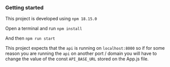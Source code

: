 ### Getting started
This project is developed using `npm 18.15.0`

Open a terminal and run `npm install`

And then `npm run start`

This project expects that the `api` is running on `localhost:8000` so if for some reason you are running the `api` on another port / domain you will have to change the value of the const `API_BASE_URL` stored on the App.js file.
